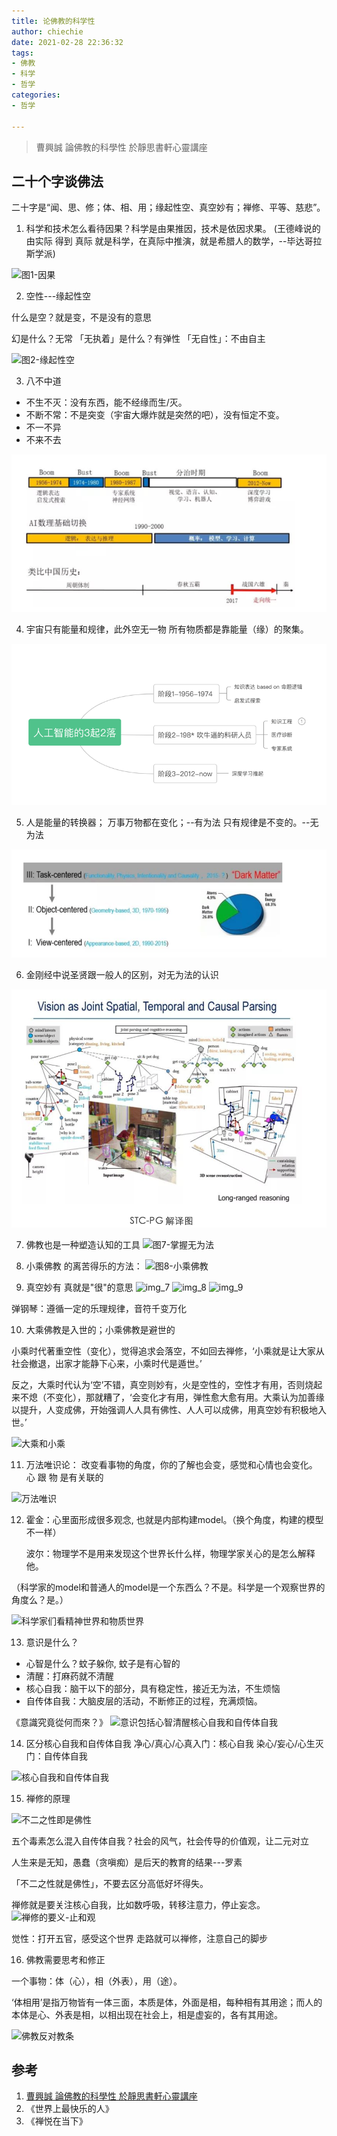 ```yaml
---
title: 论佛教的科学性
author: chiechie
date: 2021-02-28 22:36:32
tags:
- 佛教
- 科学
- 哲学
categories: 
- 哲学

---
```



> 曹興誠 論佛教的科學性 於靜思書軒心靈講座



## 二十个字谈佛法

二十字是“闻、思、修；体、相、用；缘起性空、真空妙有；禅修、平等、慈悲”。


1. 科学和技术怎么看待因果？科学是由果推因，技术是依因求果。
   (王德峰说的由实际 得到 真际 就是科学，在真际中推演，就是希腊人的数学，--毕达哥拉斯学派)
   
![图1-因果](1yinguo.png)


2. 空性---缘起性空

什么是空？就是变，不是没有的意思

幻是什么？无常
「无执着」是什么？有弹性
「无自性」：不由自主

![图2-缘起性空](kongqi.png)

3. 八不中道

- 不生不灭：没有东西，能不经缘而生/灭。
- 不断不常：不是突变（宇宙大爆炸就是突然的吧），没有恒定不变。
- 不一不异
- 不来不去

![图3-八不中道](img_1.png)

4. 宇宙只有能量和规律，此外空无一物
所有物质都是靠能量（缘）的聚集。

![图4-能与规律](img_2.png)

5. 人是能量的转换器；
万事万物都在变化；--有为法
只有规律是不变的。--无为法

![图5-有为法和无为法](img_3.png)

6. 金刚经中说圣贤跟一般人的区别，对无为法的认识

![图6-圣贤认识无为法](img_4.png)

7. 佛教也是一种塑造认知的工具
![图7-掌握无为法](img_5.png)


8. 小乘佛教 的离苦得乐的方法：
![图8-小乘佛教](img_6.png)

9. 真空妙有
真就是"很"的意思
![img_7](img_7.png)
![img_8](img_8.png)
![img_9](img_9.png)

弹钢琴：遵循一定的乐理规律，音符千变万化

10. 大乘佛教是入世的；小乘佛教是避世的

小乘时代著重空性（变化），觉得追求会落空，不如回去禅修，‘小乘就是让大家从社会撤退，出家才能静下心来，小乘时代是遁世。’

反之，大乘时代认为‘空’不错，真空则妙有，火是空性的，空性才有用，否则烧起来不熄（不变化），那就糟了，‘会变化才有用，弹性愈大愈有用。大乘认为加善缘以提升，人变成佛，开始强调人人具有佛性、人人可以成佛，用真空妙有积极地入世。’


![大乘和小乘](img_10.png)


11. 万法唯识论：
改变看事物的角度，你的了解也会变，感觉和心情也会变化。
心 跟 物 是有关联的

![万法唯识](img_11.png)

12. 霍金：心里面形成很多观念, 也就是内部构建model。（换个角度，构建的模型不一样）

    波尔：物理学不是用来发现这个世界长什么样，物理学家关心的是怎么解释他。

  （科学家的model和普通人的model是一个东西么？不是。科学是一个观察世界的角度么？是。）
    
![科学家们看精神世界和物质世界](img_12.png)


13. 意识是什么？

- 心智是什么？蚊子躲你, 蚊子是有心智的
- 清醒：打麻药就不清醒
- 核心自我：脑干以下的部分，具有稳定性，接近无为法，不生烦恼
- 自传体自我：大脑皮层的活动，不断修正的过程，充满烦恼。

《意識究竟從何而來？》
![意识包括心智清醒核心自我和自传体自我](img_13.png)

14. 区分核心自我和自传体自我
净心/真心/心真入门：核心自我
染心/妄心/心生灭门：自传体自我

![核心自我和自传体自我](img_14.png)


15. 禅修的原理

![不二之性即是佛性](img_15.png)

五个毒素怎么混入自传体自我？社会的风气，社会传导的价值观，让二元对立

人生来是无知，愚蠢（贪嗔痴）是后天的教育的结果---罗素

「不二之性就是佛性」，不要去区分高低好坏得失。

禅修就是要关注核心自我，比如数呼吸，转移注意力，停止妄念。
![禅修的要义-止和观](img_16.png)

觉性：打开五官，感受这个世界
走路就可以禅修，注意自己的脚步


16. 佛教需要思考和修正

一个事物：体（心），相（外表），用（途）。

‘体相用’是指万物皆有一体三面，本质是体，外面是相，每种相有其用途；而人的本体是心、外表是相，以相出现在社会上，相是虚妄的，各有其用途。

![佛教反对教条](img_17.png)




## 参考

1. [曹興誠 論佛教的科學性 於靜思書軒心靈講座](https://www.youtube.com/watch?v=9yCa6Iyo41A)
2. 《世界上最快乐的人》
3. 《禅悦在当下》